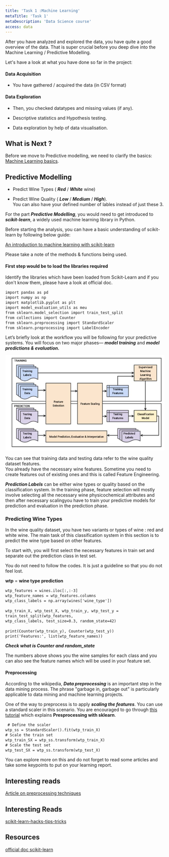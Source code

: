 ```yaml
---
title: 'Task 1 :Machine Learning'
metaTitle: 'Task 1'
metaDescription: 'Data Science course'
access: data
---
```


After you have analyzed and explored the data, you have quite a good overview of the data. That is super crucial before you deep dive into the Machine Learning / Predictive Modelling.

Let's have a look at what you have done so far in the project:

#### Data Acquisition

- You have gathered / acquired the data (in CSV format)

#### Data Exploration

- Then, you checked datatypes and missing values (if any).  

- Descriptive statistics and Hypothesis testing.

- Data exploration by help of data visualisation.

## **What is Next ?**

Before we move to Predictive modelling, we need to clarify the basics:
[Machine Learning basics](https://github.com/CodeAcademyBerlin/Data-Science/blob/master/Module%201/Week%204/Machine%20Learning%20basics.md).

## Predictive Modelling

- Predict Wine Types ( ***Red*** / ***White*** wine)

- Predict Wine Quality ( ***Low*** / ***Medium*** / ***High***).  
You can also have your defined number of lables instead of just these 3.

For the part ***Predictive Modelling***, you would need to get introduced to ***scikit-learn***, a widely used machine learning library in Python.

Before starting the analysis, you can have a basic understanding of  scikit-learn by following below guide:

[An introduction to machine learning with scikit-learn](https://scikit-learn.org/stable/tutorial/basic/tutorial.html#learning-and-predicting)

Please take a note of the methods & functions being used.  

#### First step would be to load the libraries required

Identify the libraries which have been loaded from Scikit-Learn and if you don't know them, please have a look at official doc.

```
import pandas as pd
import numpy as np
import matplotlib.pyplot as plt
import model_evaluation_utils as meu
from sklearn.model_selection import train_test_split
from collections import Counter
from sklearn.preprocessing import StandardScaler
from sklearn.preprocessing import LabelEncoder

```

Let’s briefly look at the workflow you will be following for your predictive systems. You will focus on two major phases— ***model training*** and ***model predictions & evaluation.***

![workflow](../images/workflow.JPG)

You can see that training data and testing data refer to the wine quality dataset features.  
You already have the necessary wine features. Sometime you need to create features out of existing ones and this is called Feature Engineering.  

***Prediction Labels*** can be either wine types or quality based on the classification system. In the training phase, feature selection will mostly involve selecting all the necessary wine physicochemical attributes and then after necessary scalingyou have to train your predictive models for prediction and evaluation in the prediction phase.

### Predicting Wine Types

In the wine quality dataset, you have two variants or types of wine : red and white wine. The main task of this classification system in this section is to predict the wine type based on other features.

To start with, you will first select the necessary features in train set and separate out the prediction class in test set. 

You do not need to follow the codes. It is just a guideline so that you do not feel lost.

**wtp** = **wine type prediction**

```
wtp_features = wines.iloc[:,:-3]
wtp_feature_names = wtp_features.columns
wtp_class_labels = np.array(wines['wine_type'])

wtp_train_X, wtp_test_X, wtp_train_y, wtp_test_y = train_test_split(wtp_features,
wtp_class_labels, test_size=0.3, random_state=42)

print(Counter(wtp_train_y), Counter(wtp_test_y))
print('Features:', list(wtp_feature_names))

```

***Check what is Counter and random_state***

The numbers above shows you the wine samples for each class and you can also see the feature names which will be used in your feature set.

#### Preprocessing

According to the wikipedia, ***Data preprocessing*** is an important step in the data mining process. The phrase "garbage in, garbage out" is particularly applicable to data mining and machine learning projects.

One of the way to preprocess is to apply ***scaling the features***. You can use a standard scaler in this scenario. You are encouraged to go through [this tutorial](https://scikit-learn.org/stable/modules/preprocessing.html) which explains **Presprocessing with sklearn**.

```
 # Define the scaler
wtp_ss = StandardScaler().fit(wtp_train_X)
# Scale the train set
wtp_train_SX = wtp_ss.transform(wtp_train_X)
# Scale the test set
wtp_test_SX = wtp_ss.transform(wtp_test_X)
```

You can explore more on this and do not forget to read some articles and take some keypoints to put on your learning report.

## Interesting reads

[Article on preprocessing techniques](https://towardsdatascience.com/data-preprocessing-for-machine-learning-in-python-2d465f83f18c)

## Interesting Reads

[scikit-learn-hacks-tips-tricks](https://www.analyticsvidhya.com/blog/2020/05/7-scikit-learn-hacks-tips-tricks/)

## Resources

[official doc scikit-learn](https://scikit-learn.org/stable/)
